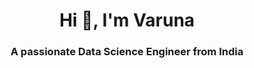 <h1 align="center">Hi 👋, I'm Varuna</h1>
<h3 align="center">A passionate Data Science Engineer from India</h3>
	



